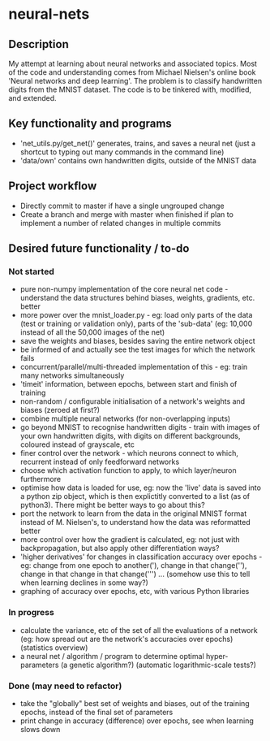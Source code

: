 # neural-nets

## Description
My attempt at learning about neural networks and associated topics.
Most of the code and understanding comes from Michael Nielsen's online book 'Neural networks and deep learning'.
The problem is to classify handwritten digits from the MNIST dataset.
The code is to be tinkered with, modified, and extended.

## Key functionality and programs
* 'net_utils.py/get_net()' generates, trains, and saves a neural net (just a shortcut to typing out many commands in the command line)
* 'data/own' contains own handwritten digits, outside of the MNIST data

## Project workflow

* Directly commit to master if have a single ungrouped change
* Create a branch and merge with master when finished if plan to implement a number of related changes in multiple commits

## Desired future functionality / to-do
### Not started
* pure non-numpy implementation of the core neural net code - understand the data structures behind biases, weights, gradients, etc. better
* more power over the mnist_loader.py - eg: load only parts of the data (test or training or validation only), parts of the 'sub-data' (eg: 10,000 instead of all the 50,000 images of the net)
* save the weights and biases, besides saving the entire network object
* be informed of and actually see the test images for which the network fails
* concurrent/parallel/multi-threaded implementation of this - eg: train many networks simultaneously
* 'timeit' information, between epochs, between start and finish of training
* non-random / configurable initialisation of a network's weights and biases (zeroed at first?)
* combine multiple neural networks (for non-overlapping inputs)
* go beyond MNIST to recognise handwritten digits - train with images of your own handwritten digits, with digits on different backgrounds, coloured instead of grayscale, etc
* finer control over the network - which neurons connect to which, recurrent instead of only feedforward networks
* choose which activation function to apply, to which layer/neuron furthermore
* optimise how data is loaded for use, eg: now the 'live' data is saved into a python zip object, which is then explictitly converted to a list (as of python3). There might be better ways to go about this?
* port the network to learn from the data in the original MNIST format instead of M. Nielsen's, to understand how the data was reformatted better
* more control over how the gradient is calculated, eg: not just with backpropagation, but also apply other differentiation ways?
* 'higher derivatives' for changes in classification accuracy over epochs - eg: change from one epoch to another('), change in that change(''), change in that change in that change(''') ... (somehow use this to tell when learning declines in some way?)
* graphing of accuracy over epochs, etc, with various Python libraries

### In progress
* calculate the variance, etc of the set of all the evaluations of a network (eg: how spread out are the network's accuracies over epochs) (statistics overview)
* a neural net / algorithm / program to determine optimal hyper-parameters (a genetic algorithm?) (automatic logarithmic-scale tests?)

### Done (may need to refactor)
* take the "globally" best set of weights and biases, out of the training epochs, instead of the final set of parameters
* print change in accuracy (difference) over epochs, see when learning slows down
